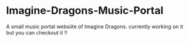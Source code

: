 # Imagine-Dragons-Music-Portal
A small music portal websiite of Imagine Dragons. currently working on it but you can checkout it  !!
